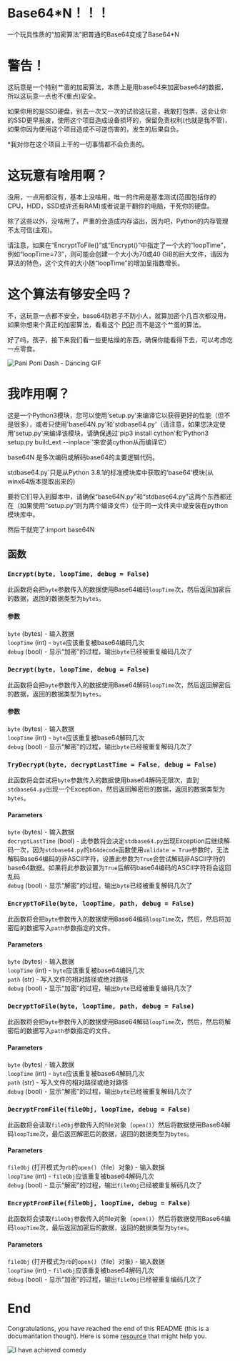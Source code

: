 # Base64\*N！！！
一个玩具性质的“加密算法”把普通的Base64变成了Base64*N

# 警告！
这玩意是一个特别艹蛋的加密算法，本质上是用base64来加密base64的数据，所以这玩意一点也不(重点)安全。

如果你用的是SSD硬盘，别去一次又一次的试验这玩意，我敢打包票，这会让你的SSD更早报废，使用这个项目造成设备损坏的，保留免责权利(也就是我不管)，如果你因为使用这个项目造成不可逆伤害的，发生的后果自负。

*我对你在这个项目上干的一切事情都不会负责的。

# 这玩意有啥用啊？

没用，一点用都没有，基本上没啥用，唯一的作用是基准测试(范围包括你的CPU，HDD，SSD或许还有RAM)或者说是干翻你的电脑，干死你的硬盘。

除了这些以外，没啥用了，严重的会造成内存溢出，因为吧，Python的内存管理不太可信(主观)。

请注意，如果在“EncryptToFile()”或“Encrypt()”中指定了一个大的“loopTime”，例如“loopTime=73”，则可能会创建一个大小为70或40 GiB的巨大文件，请因为算法的特色，这个文件的大小随“loopTime”的增加呈指数增长。

# 这个算法有够安全吗？

不，这玩意一点都不安全，base64防君子不防小人，就算加密个几百次都没用，如果你想来个真正的加密算法，看看这个 [PGP](https://en.wikipedia.org/wiki/Pretty_Good_Privacy) 而不是这个艹蛋的算法。

好了吗，孩子，接下来我们看一些更枯燥的东西，确保你能看得下去，可以考虑吃一点零食。

![Pani Poni Dash - Dancing GIF](/docs/__pani_poni_dash__96c16f2f4669e8f7b7e7717dbda89411.gif)

# 我咋用啊？

这是一个Python3模块，您可以使用'setup.py'来编译它以获得更好的性能（但不是很多），或者只使用'base64N.py'和'stdbase64.py'（请注意，如果您决定使用'setup.py'来编译该模块，请确保通过'pip3 install cython'和'Python3 setup.py build_ext --inplace`'来安装cython从而编译它）

base64N 是多次编码或解码base64的主要逻辑代码。

stdbase64.py`只是从Python 3.8.1的标准模块库中获取的'base64'模块(从winx64版本提取出来的)

要将它们导入到脚本中，请确保“base64N.py”和“stdbase64.py”这两个东西都还在（如果使用“setup.py”则为两个编译文件）位于同一文件夹中或安装在python模块库中。

然后干就完了:import base64N


## 函数
### `Encrypt(byte, loopTime, debug = False)`
此函数将会把`byte`参数传入的数据使用Base64编码`loopTime`次，然后返回加密后的数据，返回的数据类型为`bytes`。
#### 参数
`byte` (bytes) - 输入数据<br>
`loopTime` (int) - `byte`应该重复被base64编码几次<br>
`debug` (bool) - 显示“加密”的过程，输出`byte`已经被重复编码几次了

### `Decrypt(byte, loopTime, debug = False)`
此函数将会把`byte`参数传入的数据使用Base64解码`loopTime`次，然后返回解密后的数据，返回的数据类型为`bytes`。
#### 参数
`byte` (bytes) - 输入数据<br>
`loopTime` (int) - `byte`应该重复被base64解码几次<br>
`debug` (bool) - 显示“解密”的过程，输出`byte`已经被重复解码几次了

### `TryDecrypt(byte, decryptLastTime = False, debug = False)`
此函数将会尝试将`byte`参数传入的数据使用base64解码无限次，直到`stdbase64.py`出现一个Exception，然后返回解密后的数据，返回的数据类型为`bytes`。
#### Parameters
`byte` (bytes) - 输入数据<br>
`decryptLastTime` (bool) - 此参数将会决定`stdbase64.py`出现Exception后继续解码一次，因为`stdbase64.py`的`b64decode`函数使用`validate = True`参数时，无法解码Base64编码的非ASCII字符，设置此参数为`True`会尝试解码非ASCII字符的base64数据。如果将此参数设置为`True`后解码base64编码的ASCII字符将会返回乱码<br>
`debug` (bool) - 显示“解密”的过程，输出`byte`已经被重复解码几次了

### `EncryptToFile(byte, loopTime, path, debug = False)`
此函数将会把`byte`参数传入的数据使用Base64编码`loopTime`次，然后，然后将加密后的数据写入`path`参数指定的文件。
#### Parameters
`byte` (bytes) - 输入数据<br>
`loopTime` (int) - `byte`应该重复被base64编码几次<br>
`path` (str) - 写入文件的相对路径或绝对路径<br>
`debug` (bool) - 显示“加密”的过程，输出`byte`已经被重复编码几次了

### `DecryptToFile(byte, loopTime, path, debug = False)`
此函数将会把`byte`参数传入的数据使用Base64解码`loopTime`次，然后，然后将解密后的数据写入`path`参数指定的文件。
#### Parameters
`byte` (bytes) - 输入数据<br>
`loopTime` (int) - `byte`应该重复被base64解码几次<br>
`path` (str) - 写入文件的相对路径或绝对路径<br>
`debug` (bool) - 显示“解密”的过程，输出`byte`已经被重复解码几次了

### `DecryptFromFile(fileObj, loopTime, debug = False)`
此函数将会读取`fileObj`参数传入的file对象（`open()`）然后将数据使用Base64解码`loopTime`次，最后返回解密后的数据，返回的数据类型为`bytes`。
#### Parameters
`fileObj` (打开模式为`rb`的`open()`（file）对象) - 输入数据<br>
`loopTime` (int) - `fileObj`应该重复被base64解码几次<br>
`debug` (bool) - 显示“解密”的过程，输出`fileObj`已经被重复解码几次了

### `EncryptFromFile(fileObj, loopTime, debug = False)`
此函数将会读取`fileObj`参数传入的file对象（`open()`）然后将数据使用Base64编码`loopTime`次，最后返回加密后的数据，返回的数据类型为`bytes`。
#### Parameters
`fileObj` (打开模式为`rb`的`open()`（file）对象) - 输入数据<br>
`loopTime` (int) - `fileObj`应该重复被base64解码几次<br>
`debug` (bool) - 显示“加密”的过程，输出`fileObj`已经被重复编码几次了

# End
Congratulations, you have reached the end of this README (this is a documantation though). Here is some [resource](https://www.youtube.com/watch?v=dQw4w9WgXcQ) that might help you.

![I have achieved comedy](/docs/i_have_achieved_komedi.jpg)
